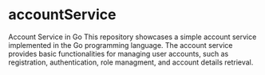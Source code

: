 # accountService
Account Service in Go  This repository showcases a simple account service implemented in the Go programming language. The account service provides basic functionalities for managing user accounts, such as registration, authentication, role managment, and account details retrieval.
